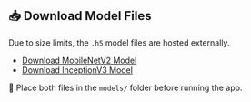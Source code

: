## 📥 Download Model Files

Due to size limits, the `.h5` model files are hosted externally.

- [Download MobileNetV2 Model](https://drive.google.com/file/d/1FqRPMWUVjYdeSvhgynBHAQlaMVsuNmKY/view?usp=drive_link)
- [Download InceptionV3 Model](https://drive.google.com/file/d/1X4nJDm_H3hTlU6tZRN1ekD3s9Pyf1hXt/view?usp=drive_link)

📂 Place both files in the `models/` folder before running the app.
